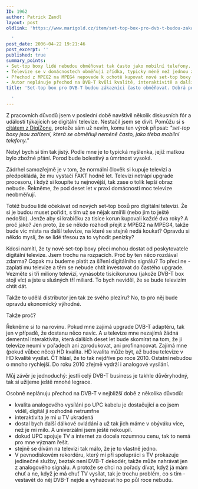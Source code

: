 ```yaml
---
ID: 1962
author: Patrick Zandl
layout: post
oldlink: 'https://www.marigold.cz/item/set-top-box-pro-dvb-t-budou-zakaznici-casto-obmenovat-dobra-pohadka

  '
post_date: 2006-04-22 19:21:46
post_excerpt: ''
published: true
summary_points:
- Set-top boxy lidé nebudou obměňovat tak často jako mobilní telefony.
- Televize se v domácnostech obměňují zřídka, typicky méně než jednou za deset let.
- Přechod z MPEG2 na MPEG4 nepovede k ochotě kupovat nové set-top boxy.
- Autor neplánuje přechod na DVB-T kvůli kvalitě, interaktivitě a dalším důvodům.
title: 'Set-top box pro DVB-T budou zákazníci často obměňovat. Dobrá pohádka

  '
---
```


<p>Z pracovních důvodů jsem v poslední době navštívil několik diskusních fór a událostí týkajících se digitální televize. Nestačil jsem se divit. Pomůžu si s <a href="http://www.digizone.cz/clanky/mpeg-2-vs-mpeg-4-telecom-vs-regulatori/">citátem z DigiZone</a>, protože sám už nevím, komu ten výrok připsat: <i>"set-top boxy jsou zařízení, která se obměňují neméně často, jako třeba mobilní telefony."</i></p>

<p>Nebyl bych si tím tak jistý. Podle mne je to typická myšlenka, jejíž matkou bylo zbožné přání. Porod bude bolestivý a úmrtnost vysoká. </p>

<p>Zádrhel samozřejmě je v tom, že normální člověk si kupuje televizi a předpokládá, že mu vystačí FAKT hodně let. Televizi netrápí upgrade procesoru, i když si koupíte tu nejnovější, tak zase o tolik lepší obraz nebude. Řekněme, že pod deset let v praxi domácnosti moc televize neobměňují. </p>

<p>Totéž budou lidé očekávat od nových set-top boxů pro digitální televizi. Že si je budou muset pořídit, s tím už se nějak smířili (nebo jim to ještě nedošlo). Jenže aby si krabičku za tisíce korun kupovali každé dva roky? A proč jako? Jen proto, že se někdo rozhodl přejít z MPEG2 na MPEG4, takže bude víc místa na další televize, na které se stejně nedá koukat? Opravdu si někdo myslí, že se lidé třesou za to vyhodit penízky? </p>

<p>Kdosi namítl, že ty nové set-top boxy přeci mohou dostat od poskytovatele digitální televize. Jsem trochu na rozpacích. Proč by ten něco rozdával zdarma? Copak mu budeme platit za šíření digitálního signálu? To přeci ne - zaplatí mu televize a těm se nebude chtít investovat do častého upgrade. Vezměte si tři miliony televizí, vynásobte tisícikorunou (jakože DVB-T box stojí víc) a jste u slušných tří miliard. To bych neviděl, že se bude televizím chtít dát. </p>

<p>Takže to udělá distributor jen tak ze svého plezíru? No, to pro něj bude opravdu ekonomický výhodné. </p>

<p>Takže proč? </p>

<p>Řekněme si to na rovinu. Pokud mne zajímá upgrade DVB-T adaptéru, tak jen v případě, že dostanu něco navíc. A u televize mne nezajímá žádná dementní interaktivita, která dalších deset let bude skomírat na tom, že ji televize neumí v pořadech ani zprodukovat, ani profinancovat. Zajímá mne (pokud vůbec něco) HD kvalita. HD kvalita může být, až budou televize v HD kvalitě vysílat. ČT hlásí, že to tak nejdříve po roce 2010. Ostatní nebudou o mnoho rychlejší. Do roku 2010 zřejmě vydrží i analogové vysílání. </p>

<p>Můj závěr je jednoduchý: jestli celý DVB-T business je takhle důvěryhodný, tak si užijeme ještě mnohé legrace. </p>

<p>Osobně neplánuju přechod na DVB-T v nejbližší době z několika důvodů:</p>

<ul>
<li>kvalita analogového vysílání po UPC kabelu je dostačující a co jsem viděl, digitál ji rozhodně netrumfne
<li>interaktivita je mi u TV ukradená
<li>dostal bych další dálkové ovládání a už tak jich máme v obýváku více, než je mi milo. A univerzální jsem ještě nekoupil. 
<li>dokud UPC spojuje TV a internet za docela rozumnou cenu, tak to nemá pro mne význam řešit. 
<li>stejně se dívám na televizi tak málo, že je to vlastně jedno. 
<li>V pevnodiskovém rekordéru, který mi při spolupráci s TV prokazuje jedinečné služby, beztak není DVB-T dekodér, takže může nahrávat jen z analogového signálu. A protože se chci na pořady dívat, když já mám chuť a ne, když je má chuť TV vysílat, tak je trochu problém, co s tím - vestavět do něj DVB-T nejde a vyhazovat ho po půl roce nebudu. 
</ul>